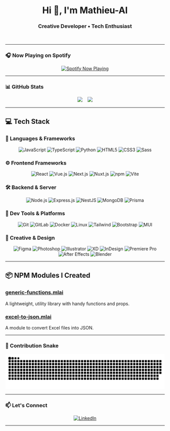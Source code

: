 <h1 align="center">Hi 👋, I'm Mathieu-AI</h1>
<h3 align="center">Creative Developer • Tech Enthusiast</h3>

<br/>

---

### 🎧 Now Playing on Spotify

<p align="center">
  <a href="https://spotify-github-profile.kittinanx.com/api/view?uid=313pkgdn4qwq7aqnmmxcwedfokqu&redirect=true" target="_blank">
    <img src="https://spotify-github-profile.kittinanx.com/api/view?uid=313pkgdn4qwq7aqnmmxcwedfokqu&cover_image=true&theme=default&show_offline=false&background_color=121212&interchange=false&bar_color=53b14f&bar_color_cover=false" alt="Spotify Now Playing" />
  </a>
</p>

---

### 📊 GitHub Stats

<p align="center">
  <img src="https://github-readme-stats.vercel.app/api?username=Mathieu-ai&show_icons=true&theme=dracula" height="170" />
  &nbsp;&nbsp;
  <img src="https://github-readme-stats.vercel.app/api/top-langs?username=Mathieu-ai&layout=compact&theme=react&langs_count=5&hide_border=false" height="170" />
</p>

---

## 💻 Tech Stack

### 🧠 Languages & Frameworks
<p align="center">
  <img src="https://profilinator.rishav.dev/skills-assets/javascript-original.svg" height="40" alt="JavaScript" />
  <img src="https://profilinator.rishav.dev/skills-assets/typescript-original.svg" height="40" alt="TypeScript" />
  <img src="https://profilinator.rishav.dev/skills-assets/python-original.svg" height="40" alt="Python" />
  <img src="https://profilinator.rishav.dev/skills-assets/html5-original-wordmark.svg" height="40" alt="HTML5" />
  <img src="https://profilinator.rishav.dev/skills-assets/css3-original-wordmark.svg" height="40" alt="CSS3" />
  <img src="https://profilinator.rishav.dev/skills-assets/sass-original.svg" height="40" alt="Sass" />
</p>

### ⚙️ Frontend Frameworks
<p align="center">
  <img src="https://profilinator.rishav.dev/skills-assets/react-original-wordmark.svg" height="40" alt="React" />
  <img src="https://profilinator.rishav.dev/skills-assets/vuejs-original-wordmark.svg" height="40" alt="Vue.js" />
  <img src="https://profilinator.rishav.dev/skills-assets/nextjs.png" height="40" alt="Next.js" />
  <img src="https://nuxt.com/assets/design-kit/icon-green.svg" height="40" alt="Nuxt.js" />
  <img src="https://logodix.com/logo/1974423.png" height="40" alt="npm" />
  <img src="https://imgs.search.brave.com/K2HN7P20B-ZmKAV1YxrYKcpk2TC6ldVFWhLi7OMClDM/rs:fit:860:0:0:0/g:ce/aHR0cHM6Ly92aXRl/LmRldi9sb2dvLnN2/Zw" height="40" alt="Vite" />
</p>

### 🛠 Backend & Server
<p align="center">
  <img src="https://profilinator.rishav.dev/skills-assets/nodejs-original-wordmark.svg" height="40" alt="Node.js" />
  <img src="https://profilinator.rishav.dev/skills-assets/express-original-wordmark.svg" height="40" alt="Express.js" />
  <img src="https://profilinator.rishav.dev/skills-assets/nestjs.svg" height="40" alt="NestJS" />
  <img src="https://profilinator.rishav.dev/skills-assets/mongodb-original-wordmark.svg" height="40" alt="MongoDB" />
  <img src="https://profilinator.rishav.dev/skills-assets/prisma.png" height="40" alt="Prisma" />
</p>

### 🧰 Dev Tools & Platforms
<p align="center">
  <img src="https://profilinator.rishav.dev/skills-assets/git-scm-icon.svg" height="40" alt="Git" />
  <img src="https://profilinator.rishav.dev/skills-assets/gitlab.svg" height="40" alt="GitLab" />
  <img src="https://profilinator.rishav.dev/skills-assets/docker-original-wordmark.svg" height="40" alt="Docker" />
  <img src="https://profilinator.rishav.dev/skills-assets/linux-original.svg" height="40" alt="Linux" />
  <img src="https://profilinator.rishav.dev/skills-assets/tailwindcss.svg" height="40" alt="Tailwind" />
  <img src="https://profilinator.rishav.dev/skills-assets/bootstrap-plain.svg" height="40" alt="Bootstrap" />
  <img src="https://profilinator.rishav.dev/skills-assets/mui.png" height="40" alt="MUI" />
</p>

### 🎨 Creative & Design
<p align="center">
  <img src="https://profilinator.rishav.dev/skills-assets/figma-icon.svg" height="40" alt="Figma" />
  <img src="https://profilinator.rishav.dev/skills-assets/photoshop-plain.svg" height="40" alt="Photoshop" />
  <img src="https://profilinator.rishav.dev/skills-assets/adobe_illustrator-icon.svg" height="40" alt="Illustrator" />
  <img src="https://profilinator.rishav.dev/skills-assets/adobexd.png" height="40" alt="XD" />
  <img src="https://profilinator.rishav.dev/skills-assets/adobeindesign.svg" height="40" alt="InDesign" />
  <img src="https://profilinator.rishav.dev/skills-assets/adobepremierepro.png" height="40" alt="Premiere Pro" />
  <img src="https://profilinator.rishav.dev/skills-assets/aftereffects.png" height="40" alt="After Effects" />
  <img src="https://profilinator.rishav.dev/skills-assets/blender_community_badge_white.svg" height="40" alt="Blender" />
</p>

---

## 📦 NPM Modules I Created

### **[generic‑functions.mlai](https://github.com/Mathieu-ai/generic-functions)**
A lightweight, utility library with handy functions and props.

### **[excel‑to‑json.mlai](https://github.com/Mathieu-ai/excel-to-json)**
A module to convert Excel files into JSON.

---

### 🐍 Contribution Snake

<p align="center">
  <picture>
    <source media="(prefers-color-scheme: dark)" srcset="https://raw.githubusercontent.com/platane/platane/output/github-contribution-grid-snake-dark.svg" />
    <source media="(prefers-color-scheme: light)" srcset="https://raw.githubusercontent.com/platane/platane/output/github-contribution-grid-snake.svg" />
    <img alt="GitHub Contribution Grid Snake Animation" src="https://raw.githubusercontent.com/platane/platane/output/github-contribution-grid-snake.svg" />
  </picture>
</p>

---

### 📫 Let's Connect

<p align="center">
  <a href="https://fr.linkedin.com/in/mathieu-li%C3%A8vre-a26a1b200" target="_blank">
    <img src="https://img.shields.io/static/v1?message=LinkedIn&logo=linkedin&label=&color=0077B5&logoColor=white&labelColor=&style=for-the-badge" height="35" alt="LinkedIn" />
  </a>
</p>

---
